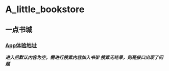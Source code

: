 # A_little_bookstore
 ## 一点书城
 ### [App体验地址](https://mp-a9a5b647-ee3d-4c85-9d75-a140fba585e9.cdn.bspapp.com/cloudstorage/__UNI__9E74747__20230710152058.apk)

 ***进入后默认内容为空，需进行搜素内容加入书架***
 ***搜素无结果，则是接口出现了问题***
